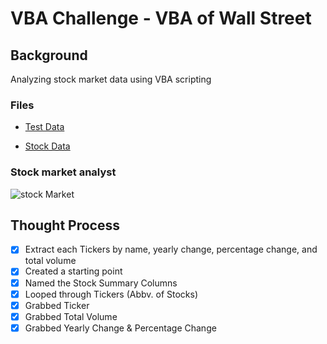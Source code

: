# VBA Challenge - VBA of Wall Street

## Background

Analyzing stock market data using VBA scripting

### Files

* [Test Data](Resources/alphabetical_testing.xlsx)

* [Stock Data](Resources/Multiple_year_stock_data.xlsx)

### Stock market analyst

![stock Market](Images/stockmarket.jpg)

## Thought Process
- [x] Extract each Tickers by name, yearly change, percentage change, and total volume
- [x] Created a starting point
- [x] Named the Stock Summary Columns
- [x] Looped through Tickers (Abbv. of Stocks)
- [x] Grabbed Ticker
- [x] Grabbed Total Volume
- [x] Grabbed Yearly Change & Percentage Change
